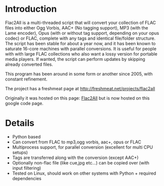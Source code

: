 # Introduction #

Flac2All is a multi-threaded script that will convert your collection of FLAC files into either Ogg Vorbis, AAC+ (No tagging support), MP3 (with the Lame encoder), Opus (with or without tag support, depending on your opus codec) or FLAC, complete with any tags and identical file/folder structure. The script has been stable for about a year now, and it has been known to saturate 16-core machines with parallel conversions. It is useful for people with with large FLAC collections who also want a lossy version for portable media players. If wanted, the script can perform updates by skipping already converted files.

This program has been around in some form or another since 2005, with constant refinement.

The project has a freshmeat page at http://freshmeat.net/projects/flac2all

Originally it was hosted on this page: [Flac2All](http://www.ziva-vatra.com/index.php?aid=23&id=U29mdHdhcmU=) but is now hosted on this google code page.

# Details #

  * Python based
  * Can convert from FLAC to mp3,ogg vorbis, aac+, opus or FLAC
  * Multiprocess support, for parallel conversion (excellent for multi CPU setups)
  * Tags are transferred along with the conversion (except AAC+)
  * Optionally non-flac file (like cue,jpg etc...) can be copied over (with input filtering)
  * Tested on Linux, should work on other systems with Python + required dependencies

